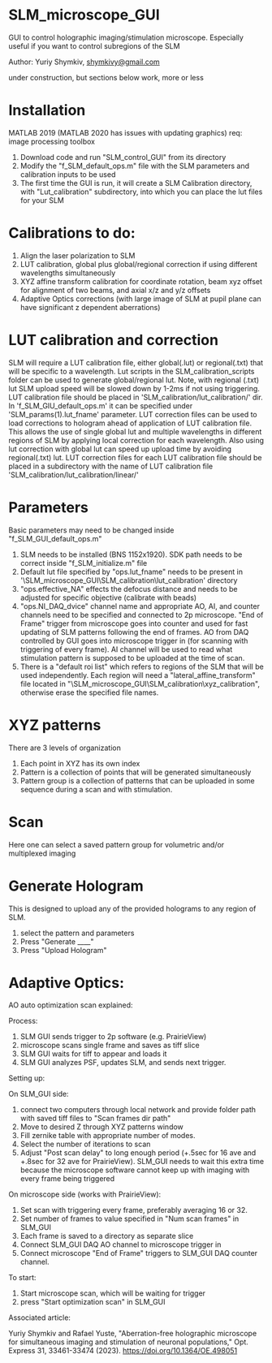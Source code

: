 # SLM_microscope_GUI

GUI to control holographic imaging/stimulation microscope. 
Especially useful if you want to control subregions of the SLM
	
Author: Yuriy Shymkiv, shymkivy@gmail.com

under construction, but sections below work, more or less

# Installation 
MATLAB 2019 (MATLAB 2020 has issues with updating graphics)
req: image processing toolbox

1. Download code and run "SLM_control_GUI" from its directory
2. Modify the "f_SLM_default_ops.m" file with the SLM parameters and calibration inputs to be used
3. The first time the GUI is run, it will create a SLM Calibration directory, with "Lut_calibration" subdirectory, into which you can place the lut files for your SLM

# Calibrations to do:
1. Align the laser polarization to SLM
2. LUT calibration, global plus global/regional correction if using different wavelengths simultaneously
3. XYZ affine transform calibration for coordinate rotation, beam xyz offset for alignment of two beams, and axial x/z and y/z offsets
4. Adaptive Optics corrections (with large image of SLM at pupil plane can have significant z dependent aberrations)

# LUT calibration and correction
SLM will require a LUT calibration file, either global(.lut) or regional(.txt) that will be specific to a wavelength. Lut scripts in the SLM_calibration_scripts folder can be used to generate global/regional lut. Note, with regional (.txt) lut SLM upload speed will be slowed down by 1-2ms if not using triggering.
LUT calibration file should be placed in 'SLM_calibration/lut_calibration/' dir. In 'f_SLM_GIU_default_ops.m' it can be specified under 'SLM_params(1).lut_fname' parameter.
LUT correction files can be used to load corrections to hologram ahead of application of LUT calibration file. This allows the use of single global lut and multiple wavelengths in different regions of SLM by applying local correction for each wavelength. Also using lut correction with global lut can speed up upload time by avoiding regional(.txt) lut.
LUT correction files for each LUT calibration file should be placed in a subdirectory with the name of LUT calibration file 'SLM_calibration/lut_calibration/linear/'

# Parameters

Basic parameters may need to be changed inside "f_SLM_GUI_default_ops.m"
1. SLM needs to be installed (BNS 1152x1920). SDK path needs to be correct inside "f_SLM_initialize.m" file
2. Default lut file specified by "ops.lut_fname" needs to be present in '\SLM_microscope_GUI\SLM_calibration\lut_calibration\' directory
3. "ops.effective_NA" effects the defocus distance and needs to be adjusted for specific objective (calibrate with beads)
4. "ops.NI_DAQ_dvice" channel name and appropriate AO, AI, and counter channels need to be specified and connected to 2p microscope. "End of Frame" trigger from microscope goes into counter and used for fast updating of SLM patterns following the end of frames. AO from DAQ controlled by GUI goes into microscope trigger in (for scanning with triggering of every frame). AI channel will be used to read what stimulation pattern is supposed to be uploaded at the time of scan.
5. There is a "default roi list" which refers to regions of the SLM that will be used independently. Each region will need a "lateral_affine_transform" file located in "\SLM_microscope_GUI\SLM_calibration\xyz_calibration\", otherwise erase the specified file names.

# XYZ patterns
There are 3 levels of organization
1. Each point in XYZ has its own index
2. Pattern is a collection of points that will be generated simultaneously
3. Pattern group is a collection of patterns that can be uploaded in some sequence during a scan and with stimulation.  

# Scan
Here one can select a saved pattern group for volumetric and/or multiplexed imaging

# Generate Hologram
This is designed to upload any of the provided holograms to any region of SLM. 
1. select the pattern and parameters
2. Press "Generate ____"
3. Press "Upload Hologram"

# Adaptive Optics:
AO auto optimization scan explained:

Process:
1. SLM GUI sends trigger to 2p software (e.g. PrairieView)
2. microscope scans single frame and saves as tiff slice
3. SLM GUI waits for tiff to appear and loads it
4. SLM GUI analyzes PSF, updates SLM, and sends next trigger.

Setting up:

On SLM_GUI side:
1. connect two computers through local network and provide folder path with saved tiff files to "Scan frames dir path"
2. Move to desired Z through XYZ patterns window
3. Fill zernike table with appropriate number of modes.
4. Select the number of iterations to scan 
5. Adjust "Post scan delay" to long enough period (+.5sec for 16 ave and +.8sec for 32 ave for PrairieView). SLM_GUI needs to wait this extra time because the microscope software cannot keep up with imaging with every frame being triggered

On microscope side (works with PrairieView):
1. Set scan with triggering every frame, preferably averaging 16 or 32.
2. Set number of frames to value specified in "Num scan frames" in SLM_GUI
3. Each frame is saved to a directory as separate slice
4. Connect SLM_GUI DAQ AO channel to microscope trigger in
5. Connect microscope "End of Frame" triggers to SLM_GUI DAQ counter channel.

To start:
1. Start microscope scan, which will be waiting for trigger
2. press "Start optimization scan" in SLM_GUI

Associated article:

Yuriy Shymkiv and Rafael Yuste, "Aberration-free holographic microscope for simultaneous imaging and stimulation of neuronal populations," Opt. Express 31, 33461-33474 (2023).
https://doi.org/10.1364/OE.498051
